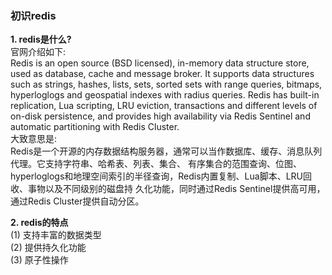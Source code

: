 ### 初识redis

**1. redis是什么?**   
官网介绍如下:     
Redis is an open source (BSD licensed), in-memory data structure store, used as database, cache and message broker. 
It supports data structures such as strings, hashes, lists, sets, sorted sets with range queries, bitmaps, hyperloglogs
and geospatial indexes with radius queries. Redis has built-in replication, Lua scripting, LRU eviction, transactions 
and different levels of on-disk persistence, and provides high availability via Redis Sentinel and automatic partitioning
with Redis Cluster.    
大致意思是:       
Redis是一个开源的内存数据结构服务器，通常可以当作数据库、缓存、消息队列代理。它支持字符串、哈希表、列表、集合、
有序集合的范围查询、位图、hyperloglogs和地理空间索引的半径查询，Redis内置复制、Lua脚本、LRU回收、事物以及不同级别的磁盘持
久化功能，同时通过Redis Sentinel提供高可用，通过Redis Cluster提供自动分区。

**2. redis的特点**   
(1) 支持丰富的数据类型   
(2) 提供持久化功能      
(3) 原子性操作       







